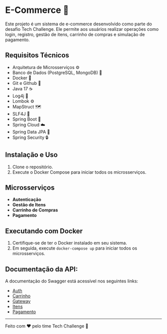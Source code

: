 # E-Commerce 🛒

Este projeto é um sistema de e-commerce desenvolvido como parte do desafio Tech Challenge. Ele permite aos usuários realizar operações como login, registro, gestão de itens, carrinho de compras e simulação de pagamento.

## Requisitos Técnicos
- Arquitetura de Microsserviços ⚙️
- Banco de Dados (PostgreSQL, MongoDB) 💾
- Docker 🐳
- Git e Github 🐙
- Java 17 ☕️
- Log4j 📝
- Lombok ⚙️
- MapStruct 🗺️
- SLF4J 📝
- Spring Boot 🚀
- Spring Cloud ☁️
- Spring Data JPA 🔄
- Spring Security 🔒

## Instalação e Uso

1. Clone o repositório.
2. Execute o Docker Compose para iniciar todos os microsserviços.

## Microsserviços

- **Autenticação**
- **Gestão de Itens**
- **Carrinho de Compras**
- **Pagamento**

## Executando com Docker

1. Certifique-se de ter o Docker instalado em seu sistema.
2. Em seguida, execute `docker-compose up` para iniciar todos os microsserviços.

## Documentação da API:

A documentação do Swagger está acessível nos seguintes links:

- [Auth](http://localhost:8081/swagger-ui/index.html)
- [Carrinho](http://localhost:8082/swagger-ui/index.html)
- [Gateway](http://localhost:8080/swagger-ui/index.html)
- [Itens](http://localhost:8083/swagger-ui/index.html)
- [Pagamento](http://localhost:8084/swagger-ui/index.html)

---
Feito com ❤️ pelo time Tech Challenge 🚀
